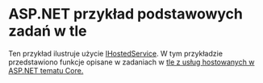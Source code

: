 # <a name="aspnet-core-background-tasks-sample"></a>ASP.NET przykład podstawowych zadań w tle

Ten przykład ilustruje użycie [IHostedService](https://docs.microsoft.com/dotnet/api/microsoft.extensions.hosting.ihostedservice). W tym przykładzie przedstawiono funkcje opisane w zadaniach w [tle z usług hostowanych w ASP.NET tematu Core.](https://docs.microsoft.com/aspnet/core/fundamentals/host/hosted-services)
